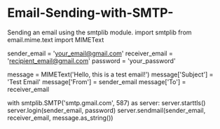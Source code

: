 # Email-Sending-with-SMTP-
Sending an email using the smtplib module.
import smtplib
from email.mime.text import MIMEText

sender_email = 'your_email@gmail.com'
receiver_email = 'recipient_email@gmail.com'
password = 'your_password'

message = MIMEText('Hello, this is a test email!')
message['Subject'] = 'Test Email'
message['From'] = sender_email
message['To'] = receiver_email

with smtplib.SMTP('smtp.gmail.com', 587) as server:
    server.starttls()
    server.login(sender_email, password)
    server.sendmail(sender_email, receiver_email, message.as_string())
